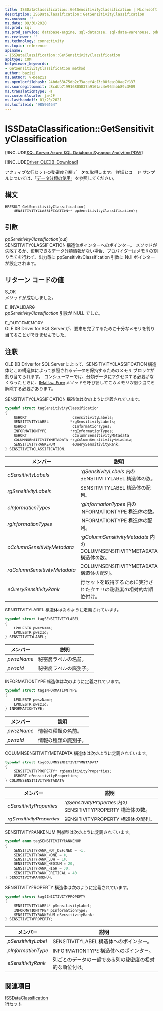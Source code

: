 ```yaml
---
title: ISSDataClassification::GetSensitivityClassification | Microsoft Docs
description: ISSDataClassification::GetSensitivityClassification
ms.custom: ''
ms.date: 09/30/2020
ms.prod: sql
ms.prod_service: database-engine, sql-database, sql-data-warehouse, pdw
ms.reviewer: ''
ms.technology: connectivity
ms.topic: reference
apiname:
- ISSDataClassification::GetSensitivityClassification
apitype: COM
helpviewer_keywords:
- GetSensitivityClassification method
author: bazizi
ms.author: v-beaziz
ms.openlocfilehash: 94bda63675db2c73acef4c13c00feab90ae7f337
ms.sourcegitcommit: d8cdbb719916805037a9167ac4e964abb89c3909
ms.translationtype: HT
ms.contentlocale: ja-JP
ms.lasthandoff: 01/20/2021
ms.locfileid: "98596464"
---
```

# <a name="issdataclassificationgetsensitivityclassification"></a>ISSDataClassification::GetSensitivityClassification
[!INCLUDE[SQL Server Azure SQL Database Synapse Analytics PDW](../../../includes/applies-to-version/sql-asdb-asa.md)]

[!INCLUDE[Driver_OLEDB_Download](../../../includes/driver_oledb_download.md)]

  アクティブな行セットの秘密度分類データを取得します。 詳細とコード サンプルについては、「[データ分類の使用](../features/using-data-classification.md)」を参照してください。  
  
## <a name="syntax"></a>構文  
  
```  
HRESULT GetSensitivityClassification(
    SENSITIVITYCLASSIFICATION** ppSensitivityClassification);
```  
  
## <a name="arguments"></a>引数  
  *ppSensitivityClassification*[out]  
 SENSITIVITYCLASSIFICATION 構造体ポインターへのポインター。 メソッドが失敗するか、使用できるデータ分類情報がない場合、プロバイダーはメモリの割り当てを行わず、出力時に ppSensitivityClassification 引数に Null ポインターが設定されます。  
  
## <a name="return-code-values"></a>リターン コードの値  
 S_OK  
 メソッドが成功しました。    
  
 E_INVALIDARG  
 *ppSensitivityClassification* 引数が NULL でした。  
  
 E_OUTOFMEMORY  
 OLE DB Driver for SQL Server が、要求を完了するために十分なメモリを割り当てることができませんでした。  

  
## <a name="remarks"></a>注釈  
OLE DB Driver for SQL Server によって、SENSITIVITYCLASSIFICATION 構造体とこの構造体によって参照されるデータを保持するためのメモリ ブロックが割り当てられます。 コンシューマーでは、分類データにアクセスする必要がなくなったときに、[IMalloc::Free](/windows/win32/api/objidl/nf-objidl-imalloc-free) メソッドを呼び出してこのメモリの割り当てを解除する必要があります。  
  
 SENSITIVITYCLASSIFICATION 構造体は次のように定義されています。
  
```cpp
typedef struct tagSensitivityClassification
{
    USHORT                     cSensitivityLabels;
    SENSITIVITYLABEL          *rgSensitivityLabels;
    USHORT                     cInformationTypes;
    INFORMATIONTYPE           *rgInformationTypes;
    USHORT                     cColumnSensitivityMetadata;
    COLUMNSENSITIVITYMETADATA *rgColumnSensitivityMetadata;
    SENSITIVITYRANKENUM        eQuerySensitivityRank;
} SENSITIVITYCLASSIFICATION;
```  

|メンバー|説明|  
|------------|-----------------|  
|*cSensitivityLabels*|*rgSensitivityLabels* 内の SENSITIVITYLABEL 構造体の数。|  
|*rgSensitivityLabels*|SENSITIVITYLABEL 構造体の配列。|  
|*cInformationTypes*|*rgInformationTypes* 内の INFORMATIONTYPE 構造体の数。|  
|*rgInformationTypes*|INFORMATIONTYPE 構造体の配列。|  
|*cColumnSensitivityMetadata*|*rgColumnSensitivityMetadata* 内の COLUMNSENSITIVITYMETADATA 構造体の数。|  
|*rgColumnSensitivityMetadata*|COLUMNSENSITIVITYMETADATA 構造体の配列。|  
|*eQuerySensitivityRank*|行セットを取得するために実行されたクエリの秘密度の相対的な順位付け。|  

SENSITIVITYLABEL 構造体は次のように定義されています。
```cpp
typedef struct tagSENSITIVITYLABEL
{
    LPOLESTR pwszName;
    LPOLESTR pwszId;
} SENSITIVITYLABEL;
```

|メンバー|説明|  
|------------|-----------------|  
|*pwszName*|秘密度ラベルの名前。|  
|*pwszId*|秘密度ラベルの識別子。|  

INFORMATIONTYPE 構造体は次のように定義されています。
```cpp
typedef struct tagINFORMATIONTYPE
{
    LPOLESTR pwszName;
    LPOLESTR pwszId;
} INFORMATIONTYPE;
```

|メンバー|説明|  
|------------|-----------------|  
|*pwszName*|情報の種類の名前。|  
|*pwszId*|情報の種類の識別子。|  

COLUMNSENSITIVITYMETADATA 構造体は次のように定義されています。
```cpp
typedef struct tagCOLUMNSENSITIVITYMETADATA
{
    SENSITIVITYPROPERTY* rgSensitivityProperties;
    USHORT cSensitivityProperties;
} COLUMNSENSITIVITYMETADATA;
```

|メンバー|説明|  
|------------|-----------------|  
|*cSensitivityProperties*|*rgSensitivityProperties* 内の SENSITIVITYPROPERTY 構造体の数。|  
|*rgSensitivityProperties*|SENSITIVITYPROPERTY 構造体の配列。|  

SENSITIVITYRANKENUM 列挙型は次のように定義されています。
```cpp
typedef enum tagSENSITIVITYRANKENUM
{
    SENSITIVITYRANK_NOT_DEFINED = -1,
    SENSITIVITYRANK_NONE = 0,
    SENSITIVITYRANK_LOW = 10,
    SENSITIVITYRANK_MEDIUM = 20,
    SENSITIVITYRANK_HIGH = 30,
    SENSITIVITYRANK_CRITICAL = 40
} SENSITIVITYRANKENUM;
```

SENSITIVITYPROPERTY 構造体は次のように定義されています。
```cpp
typedef struct tagSENSITIVITYPROPERTY
{
    SENSITIVITYLABEL* pSensitivityLabel;
    INFORMATIONTYPE* pInformationType;
    SENSITIVITYRANKENUM eSensitivityRank;
} SENSITIVITYPROPERTY;
```

|メンバー|説明|  
|------------|-----------------|  
|*pSensitivityLabel*|SENSITIVITYLABEL 構造体へのポインター。|  
|*pInformationType*|INFORMATIONTYPE 構造体へのポインター。|  
|*eSensitivityRank*|列ごとのデータの一部である列の秘密度の相対的な順位付け。|  

## <a name="see-also"></a>関連項目  
 [ISSDataClassification](../../oledb/ole-db-interfaces/issdataclassification-ole-db.md)  
 [行セット](../ole-db-rowsets/rowsets.md)  
